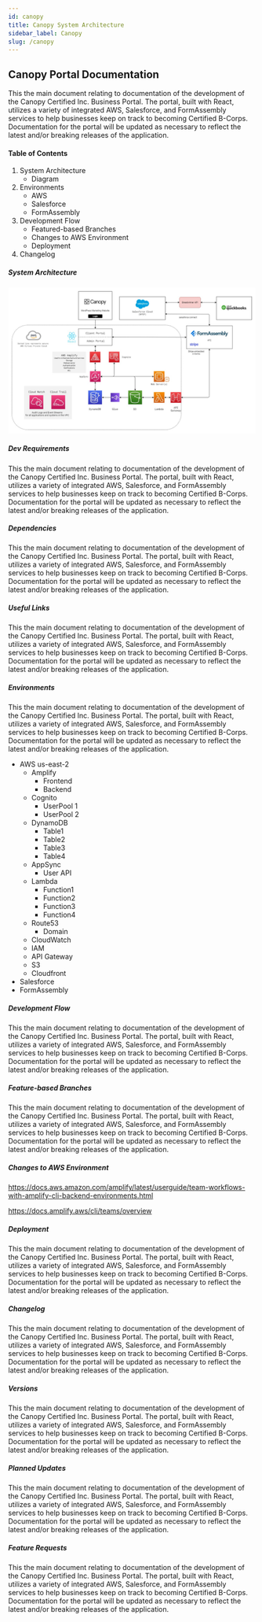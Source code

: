 ```yaml
---
id: canopy
title: Canopy System Architecture
sidebar_label: Canopy
slug: /canopy
---
```


## Canopy Portal Documentation
This the main document relating to documentation of the development of the Canopy Certified Inc. Business Portal. The portal, built with React, utilizes a variety of integrated AWS, Salesforce, and FormAssembly services to help businesses keep on track to becoming Certified B-Corps. Documentation for the portal will be updated as necessary to reflect the latest and/or breaking releases of the application.

#### Table of Contents

1. System Architecture
    - Diagram
2. Environments
    - AWS
    - Salesforce
    - FormAssembly
3. Development Flow
    - Featured-based Branches
    - Changes to AWS Environment
    - Deployment
4. Changelog

##### System Architecture

![Canopy System Archetecture Diagram](https://raw.githubusercontent.com/untitled-llc/untitled-docs/main/static/img/Canopy%20Stack.jpg)

##### Dev Requirements

This the main document relating to documentation of the development of the Canopy Certified Inc. Business Portal. The portal, built with React, utilizes a variety of integrated AWS, Salesforce, and FormAssembly services to help businesses keep on track to becoming Certified B-Corps. Documentation for the portal will be updated as necessary to reflect the latest and/or breaking releases of the application.

##### Dependencies

This the main document relating to documentation of the development of the Canopy Certified Inc. Business Portal. The portal, built with React, utilizes a variety of integrated AWS, Salesforce, and FormAssembly services to help businesses keep on track to becoming Certified B-Corps. Documentation for the portal will be updated as necessary to reflect the latest and/or breaking releases of the application.

##### Useful Links

This the main document relating to documentation of the development of the Canopy Certified Inc. Business Portal. The portal, built with React, utilizes a variety of integrated AWS, Salesforce, and FormAssembly services to help businesses keep on track to becoming Certified B-Corps. Documentation for the portal will be updated as necessary to reflect the latest and/or breaking releases of the application.

##### Environments

This the main document relating to documentation of the development of the Canopy Certified Inc. Business Portal. The portal, built with React, utilizes a variety of integrated AWS, Salesforce, and FormAssembly services to help businesses keep on track to becoming Certified B-Corps. Documentation for the portal will be updated as necessary to reflect the latest and/or breaking releases of the application.

- AWS us-east-2
  - Amplify
    - Frontend
    - Backend
  - Cognito
    - UserPool 1
    - UserPool 2
  - DynamoDB
    - Table1
    - Table2
    - Table3
    - Table4
  - AppSync
    - User API
  - Lambda
    - Function1
    - Function2
    - Function3
    - Function4
  - Route53
    - Domain
  - CloudWatch
  - IAM
  - API Gateway
  - S3
  - Cloudfront
- Salesforce
- FormAssembly

##### Development Flow

This the main document relating to documentation of the development of the Canopy Certified Inc. Business Portal. The portal, built with React, utilizes a variety of integrated AWS, Salesforce, and FormAssembly services to help businesses keep on track to becoming Certified B-Corps. Documentation for the portal will be updated as necessary to reflect the latest and/or breaking releases of the application.

##### Feature-based Branches
This the main document relating to documentation of the development of the Canopy Certified Inc. Business Portal. The portal, built with React, utilizes a variety of integrated AWS, Salesforce, and FormAssembly services to help businesses keep on track to becoming Certified B-Corps. Documentation for the portal will be updated as necessary to reflect the latest and/or breaking releases of the application.

##### Changes to AWS Environment

https://docs.aws.amazon.com/amplify/latest/userguide/team-workflows-with-amplify-cli-backend-environments.html

https://docs.amplify.aws/cli/teams/overview

##### Deployment

This the main document relating to documentation of the development of the Canopy Certified Inc. Business Portal. The portal, built with React, utilizes a variety of integrated AWS, Salesforce, and FormAssembly services to help businesses keep on track to becoming Certified B-Corps. Documentation for the portal will be updated as necessary to reflect the latest and/or breaking releases of the application.

##### Changelog
This the main document relating to documentation of the development of the Canopy Certified Inc. Business Portal. The portal, built with React, utilizes a variety of integrated AWS, Salesforce, and FormAssembly services to help businesses keep on track to becoming Certified B-Corps. Documentation for the portal will be updated as necessary to reflect the latest and/or breaking releases of the application.

##### Versions

This the main document relating to documentation of the development of the Canopy Certified Inc. Business Portal. The portal, built with React, utilizes a variety of integrated AWS, Salesforce, and FormAssembly services to help businesses keep on track to becoming Certified B-Corps. Documentation for the portal will be updated as necessary to reflect the latest and/or breaking releases of the application.

##### Planned Updates

This the main document relating to documentation of the development of the Canopy Certified Inc. Business Portal. The portal, built with React, utilizes a variety of integrated AWS, Salesforce, and FormAssembly services to help businesses keep on track to becoming Certified B-Corps. Documentation for the portal will be updated as necessary to reflect the latest and/or breaking releases of the application.

##### Feature Requests
This the main document relating to documentation of the development of the Canopy Certified Inc. Business Portal. The portal, built with React, utilizes a variety of integrated AWS, Salesforce, and FormAssembly services to help businesses keep on track to becoming Certified B-Corps. Documentation for the portal will be updated as necessary to reflect the latest and/or breaking releases of the application.
